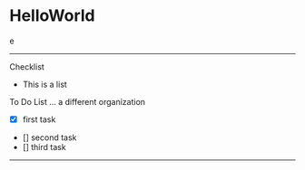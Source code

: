# HelloWorld
e

 ---

Checklist
- This is a list

To Do List ... a different organization
- [x] first task
- [] second task
- [] third task

 ---
